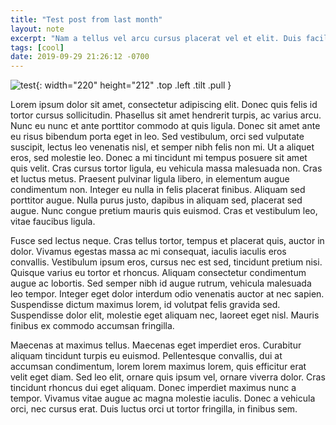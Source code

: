 ```yaml
---
title: "Test post from last month"
layout: note  
excerpt: "Nam a tellus vel arcu cursus placerat vel et elit. Duis facilisis, nisl sed finibus posuere, eros turpis varius turpis, sit amet suscipit velit tortor at odio."
tags: [cool]
date: 2019-09-29 21:26:12 -0700
---
```


![test](/assets/img/test-photoset-220x212.jpg){: width="220" height="212" .top .left .tilt .pull }

Lorem ipsum dolor sit amet, consectetur adipiscing elit. Donec quis felis id tortor cursus sollicitudin. Phasellus sit amet hendrerit turpis, ac varius arcu. Nunc eu nunc et ante porttitor commodo at quis ligula. Donec sit amet ante eu risus bibendum porta eget in leo. Sed vestibulum, orci sed vulputate suscipit, lectus leo venenatis nisl, et semper nibh felis non mi. Ut a aliquet eros, sed molestie leo. Donec a mi tincidunt mi tempus posuere sit amet quis velit. Cras cursus tortor ligula, eu vehicula massa malesuada non. Cras et luctus metus. Praesent pulvinar ligula libero, in elementum augue condimentum non. Integer eu nulla in felis placerat finibus. Aliquam sed porttitor augue. Nulla purus justo, dapibus in aliquam sed, placerat sed augue. Nunc congue pretium mauris quis euismod. Cras et vestibulum leo, vitae faucibus ligula.

Fusce sed lectus neque. Cras tellus tortor, tempus et placerat quis, auctor in dolor. Vivamus egestas massa ac mi consequat, iaculis iaculis eros convallis. Vestibulum ipsum eros, cursus nec est sed, tincidunt pretium nisi. Quisque varius eu tortor et rhoncus. Aliquam consectetur condimentum augue ac lobortis. Sed semper nibh id augue rutrum, vehicula malesuada leo tempor. Integer eget dolor interdum odio venenatis auctor at nec sapien. Suspendisse dictum maximus lorem, id volutpat felis gravida sed. Suspendisse dolor elit, molestie eget aliquam nec, laoreet eget nisl. Mauris finibus ex commodo accumsan fringilla.

Maecenas at maximus tellus. Maecenas eget imperdiet eros. Curabitur aliquam tincidunt turpis eu euismod. Pellentesque convallis, dui at accumsan condimentum, lorem lorem maximus lorem, quis efficitur erat velit eget diam. Sed leo elit, ornare quis ipsum vel, ornare viverra dolor. Cras tincidunt rhoncus dui eget aliquam. Donec imperdiet maximus nunc a tempor. Vivamus vitae augue ac magna molestie iaculis. Donec a vehicula orci, nec cursus erat. Duis luctus orci ut tortor fringilla, in finibus sem.
